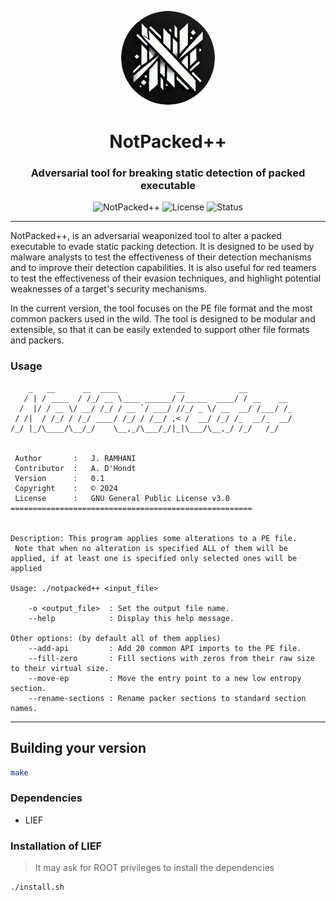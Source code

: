 
<p align="center"><img src="src/logo.png" width="150" height="150" style="border-radius:50%;"></p>
<h1 align="center">NotPacked++</h1>
<h3 align="center">Adversarial tool for breaking static detection of packed executable</h3>

<div align="center">

![NotPacked++](https://img.shields.io/badge/NotPacked++-v0.1-blue.svg)
![License](https://img.shields.io/badge/license-GNU-red.svg)
![Status](https://img.shields.io/badge/status-bêta-red.svg)

</div>

---

NotPacked++, is an adversarial weaponized tool to alter a packed executable to evade static packing detection. It is designed to be used by malware analysts to test the effectiveness of their detection mechanisms and to improve their detection capabilities. It is also useful for red teamers to test the effectiveness of their evasion techniques, and highlight potential weaknesses of a target's security mechanisms.

In the current version, the tool focuses on the PE file format and the most common packers used in the wild. The tool is designed to be modular and extensible, so that it can be easily extended to support other file formats and packers.



### Usage
```
    _   __      __  ____             __            __          
   / | / ____  / /_/ __ \____ ______/ /_____  ____/ / __    __ 
  /  |/ / __ \/ __/ /_/ / __ `/ ___/ //_/ _ \/ __  __/ /___/ /_
 / /|  / /_/ / /_/ ____/ /_/ / /__/ ,< /  __/ /_/ /_  __/_  __/
/_/ |_/\____/\__/_/    \__,_/\___/_/|_|\___/\__,_/ /_/   /_/   
                                                               

 Author       :   J. RAMHANI
 Contributor  :   A. D'Hondt
 Version      :   0.1
 Copyright    :   © 2024
 License      :   GNU General Public License v3.0
======================================================


Description: This program applies some alterations to a PE file. 
 Note that when no alteration is specified ALL of them will be applied, if at least one is specified only selected ones will be applied

Usage: ./notpacked++ <input_file>

    -o <output_file>  : Set the output file name.
    --help            : Display this help message.

Other options: (by default all of them applies)
    --add-api         : Add 20 common API imports to the PE file.
    --fill-zero       : Fill sections with zeros from their raw size to their virtual size.
    --move-ep         : Move the entry point to a new low entropy section.
    --rename-sections : Rename packer sections to standard section names.

```




---
## Building your version

```sh
make
```

### Dependencies

- LIEF

### Installation of LIEF
> It may ask for ROOT privileges to install the dependencies
```sh
./install.sh
```

